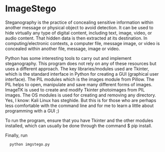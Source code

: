 # ImageStego

 Steganography is the practice of concealing sensitive information within another message or physical object to avoid detection. It can be used to hide virtually any type of digital content, including text, image, video, or audio content. That hidden data is then extracted at its destination. In computing/electronic contexts, a computer file, message image, or video is concealed within another file, message, image or video. 

Python has some interesting tools to carry out and implement steganography. This program does not rely on any of these resources but uses a different approach. The key libraries/modules used are Tkinter, which is the standard interface in Python for creating a GUI (graphical user interface). The PIL modules which is the images module from Pillow. The PIL helps to open, manipulate and save many different forms of images. ImageTK is used to create and modify Tkinter photoimages from PIL images. The OS modules is used for creating and removing any directory. Yes, I know: Kali Linux has steghide. But this is for those who are perhaps less comfortable with the command line and for me to learn a little about programming with a GUI ;)

To run the program, ensure that you have Tkinter and the other modules installed, which can usually be done through the command $ pip install. 

Finally, run 

```bash
  python imgstego.py  
 ```

